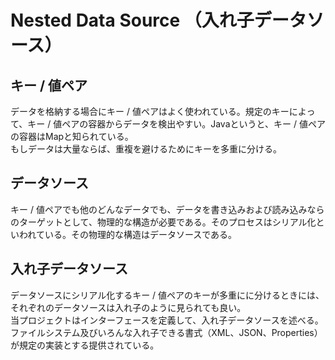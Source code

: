 Nested Data Source （入れ子データソース）
=====================
キー / 値ペア
--------------
データを格納する場合にキー / 値ペアはよく使われている。規定のキーによって、キー / 値ペアの容器からデータを検出やすい。Javaというと、キー / 値ペアの容器はMapと知られている。<br/>
もしデータは大量ならば、重複を避けるためにキーを多重に分ける。<br/>

データソース
-----------
キー / 値ペアでも他のどんなデータでも、データを書き込みおよび読み込みならのターゲットとして、物理的な構造が必要である。そのプロセスはシリアル化といわれている。その物理的な構造はデータソースである。<br/>

入れ子データソース
------------------
データソースにシリアル化するキー / 値ペアのキーが多重にに分けるときには、それぞれのデータソースは入れ子のように見られても良い。<br/>
当プロジェクトはインターフェースを定義して、入れ子データソースを述べる。ファイルシステム及びいろんな入れ子できる書式（XML、JSON、Properties）が規定の実装とする提供されている。<br/>
